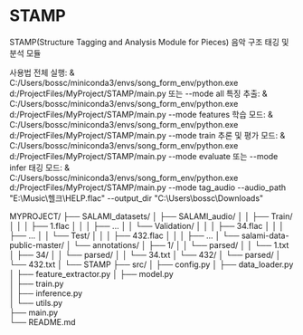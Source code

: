# STAMP
STAMP(Structure Tagging and Analysis Module for Pieces) 음악 구조 태깅 및 분석 모듈

사용법
전체 실행:
& C:/Users/bossc/miniconda3/envs/song_form_env/python.exe d:/ProjectFiles/MyProject/STAMP/main.py 또는 --mode all
특징 추출:
& C:/Users/bossc/miniconda3/envs/song_form_env/python.exe d:/ProjectFiles/MyProject/STAMP/main.py --mode features
학습 모드:
& C:/Users/bossc/miniconda3/envs/song_form_env/python.exe d:/ProjectFiles/MyProject/STAMP/main.py --mode train
추론 및 평가 모드:
& C:/Users/bossc/miniconda3/envs/song_form_env/python.exe d:/ProjectFiles/MyProject/STAMP/main.py --mode evaluate 또는 --mode infer
태깅 모드:
& C:/Users/bossc/miniconda3/envs/song_form_env/python.exe d:/ProjectFiles/MyProject/STAMP/main.py --mode tag_audio --audio_path "E:\Music\헬크\HELP.flac" --output_dir "C:\Users\bossc\Downloads"

MYPROJECT/
├── SALAMI_datasets/
│   ├── SALAMI_audio/
│   │   ├── Train/
│   │   │   ├── 1.flac
│   │   │   ├── ...
│   │   └── Validation/
│   │   │   ├── 34.flac
│   │   │   ├── ...
│   │   └── Test/
│   │   │   ├── 432.flac
│   │   │   ├── ...
│   └── salami-data-public-master/
│       └── annotations/
│           ├── 1/
│           │   └── parsed/
│           │       └── 1.txt
│           ├── 34/
│           │   └── parsed/
│           │       └── 34.txt
│           └── 432/
│               └── parsed/
│                   └── 432.txt
│
└── STAMP
    ├── src/
    │   ├── config.py
    │   ├── data_loader.py       
    │   ├── feature_extractor.py 
    │   ├── model.py             
    │   ├── train.py             
    │   ├── inference.py         
    │   └── utils.py             
    ├── main.py                  
    └── README.md

